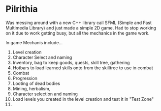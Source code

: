 # Pilrithia
Was messing around with a new C++ library call SFML (Simple and Fast Multimedia Library) and just made a simple 2D game. Had to stop working on it due to work getting busy, but all the mechanics in the game work. 

In game Mechanis include...
1. Level creation
2. Character Select and naming
3. Inventory, bag to keep goods, quests, skill tree, gathering
4. Hotbars to load learned skills onto from the skilltree to use in combat
5. Combat
6. Progression
7. Looting of dead bodies
8. Mining, herbalism, 
9. Character selection and naming
10. Load levels you created in the level creation and test it in "Test Zone"
11. 
